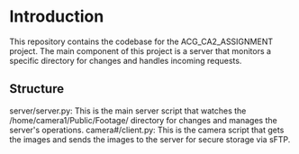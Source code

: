 # Introduction
This repository contains the codebase for the ACG_CA2_ASSIGNMENT project. The main component of this project is a server that monitors a specific directory for changes and handles incoming requests.

## Structure
server/server.py: This is the main server script that watches the /home/camera1/Public/Footage/ directory for changes and manages the server's operations.
camera#/client.py: This is the camera script that gets the images and sends the images to the server for secure storage via sFTP.